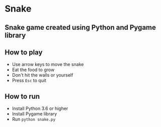 # Snake


## Snake game created using Python and Pygame library

## How to play

- Use arrow keys to move the snake
- Eat the food to grow
- Don't hit the walls or yourself
- Press `Esc` to quit

## How to run

- Install Python 3.6 or higher
- Install Pygame library
- Run `python snake.py`




